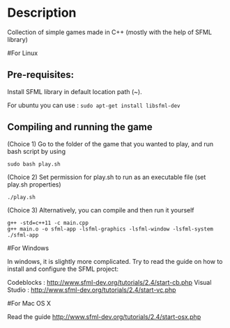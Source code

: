 # Description

Collection of simple games made in C++ (mostly with the help of SFML library)

#For Linux

## Pre-requisites:

Install SFML library in default location path (~).

For ubuntu you can use :
```sudo apt-get install libsfml-dev```

## Compiling and running the game
(Choice 1) Go to the folder of the game that you wanted to play, and run bash script by using

```
sudo bash play.sh
```

(Choice 2) Set permission for play.sh to run as an executable file (set play.sh properties)

```
./play.sh
```

(Choice 3) Alternatively, you can compile and then run it yourself
```
g++ -std=c++11 -c main.cpp
g++ main.o -o sfml-app -lsfml-graphics -lsfml-window -lsfml-system
./sfml-app
```

#For Windows

In windows, it is slightly more complicated.
Try to read the guide on how to install and configure the SFML project:

Codeblocks : http://www.sfml-dev.org/tutorials/2.4/start-cb.php
Visual Studio : http://www.sfml-dev.org/tutorials/2.4/start-vc.php

#For Mac OS X

Read the guide
http://www.sfml-dev.org/tutorials/2.4/start-osx.php

